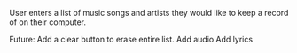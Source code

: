 User enters a list of music songs and artists they would like to keep a record of on their computer.

Future:
Add a clear button to erase entire list.
Add audio
Add lyrics